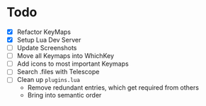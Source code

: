 # Todo

- [x] Refactor KeyMaps
- [x] Setup Lua Dev Server 
- [ ] Update Screenshots
- [ ] Move all Keymaps into WhichKey
- [ ] Add icons to most important Keymaps
- [ ] Search .files with Telescope
- [ ] Clean up `plugins.lua`
    - Remove redundant entries, which get required from others
    - Bring into semantic order

